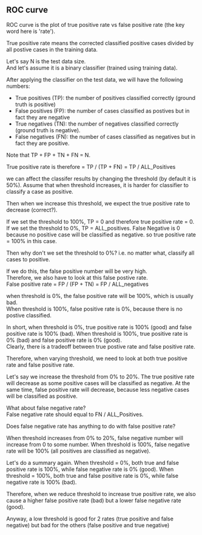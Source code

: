 ROC curve
------------------------

ROC curve is the plot of true positive rate vs false positive rate (the key word here is 'rate').

True positive rate means the corrected classified positive cases divided by all postive cases in the training data.

Let's say N is the test data size.  
And let's assume it is a binary classifier (trained using training data).

After applying the classifier on the test data, we will have the following numbers:  
- True positives (TP): the number of positives classified correctly (ground truth is positive)  
- False positives (FP): the number of cases classified as postives but in fact they are negative  
- True negatives (TN): the number of negatives classified correctly (ground truth is negative).  
- False negatives (FN): the number of cases classified as negatives but in fact they are positive.

Note that TP + FP + TN + FN = N.

True positive rate is therefore = TP / (TP + FN) = TP / ALL_Positives

we can affect the classifer results by changing the threshold (by default it is 50%).
Assume that when threshold increases, it is harder for classifier to classify a case as positive.

Then when we increase this threshold, we expect the true positive rate to decrease (correct?).

If we set the threshold to 100%, TP = 0 and therefore true positive rate = 0.  
If we set the threshold to 0%, TP = ALL_positives.
	False Negative is 0 because no positive case will be classified as negative.
	so true positive rate = 100% in this case.

Then why don't we set the threshold to 0%? i.e. no matter what, classify all cases to positive.

If we do this, the false positive number will be very high.  
Therefore, we also have to look at this false postive rate.  
False positive rate = FP / (FP + TN) = FP / ALL_negatives

when threshold is 0%, the false positive rate will be 100%, which is usually bad.  
When threshold is 100%, false positive rate is 0%, because there is no postive classified.  

In short, when threshold is 0%, true positive rate is 100% (good) and false positive rate is 100% (bad).
When threshold is 100%, true positive rate is 0% (bad) and false positive rate is 0% (good).  
Clearly, there is a tradeoff between true postive rate and false positive rate.

Therefore, when varying threshold, we need to look at both true positive rate and false positive rate.

Let's say we increase the threshold from 0% to 20%.
The true positive rate will decrease as some positive cases will be classified as negative.
At the same time, false positive rate will decrease, because less negative cases will be classified as positive.

What about false negative rate?  
False negative rate should equal to FN / ALL_Positives.  

Does false negative rate has anything to do with false positive rate?

When threshold increases from 0% to 20%, false negative number will increase from 0 to some number.
When threshold is 100%, false negative rate will be 100% (all positives are classified as negative).

Let's do a summary again.
When threshold = 0%, both true and false positive rate is 100%, while false negative rate is 0% (good).
When threshold = 100%, both true and false positive rate is 0%, while false negative rate is 100% (bad).

Therefore, when we reduce threshold to increase true positive rate, 
we also cause a higher false positive rate (bad) but a lower false negative rate (good).

Anyway, a low threshold is good for 2 rates (true positive and false negative)
but bad for the others (false positive and true negative)
